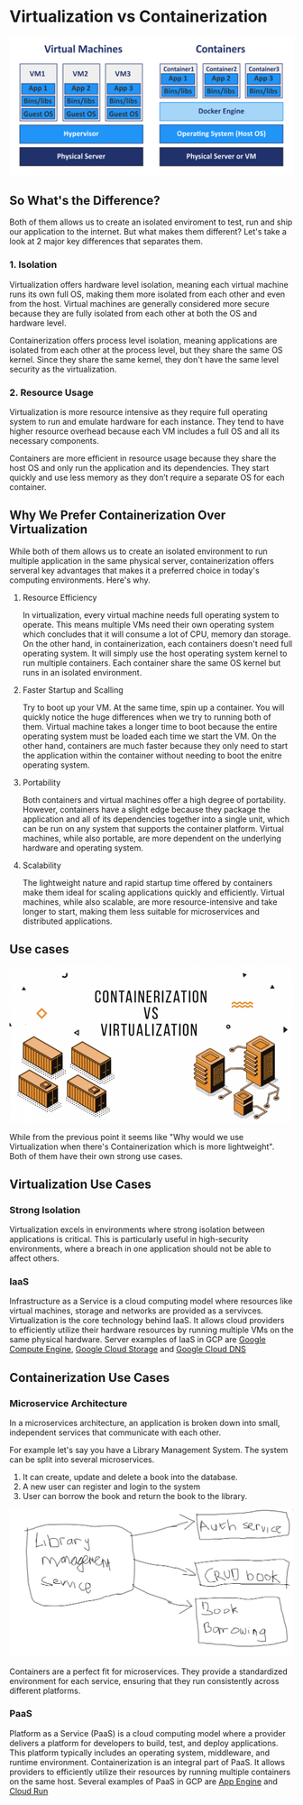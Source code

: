 # Virtualization vs Containerization

![img](../../../public/assets/cloud-development/v-vs-c/v-vs-c.png)

## So What's the Difference?

Both of them allows us to create an isolated enviroment to test, run and ship our application to the internet. But what makes them different? Let's take a look at 2 major key differences that separates them.

### 1. Isolation

Virtualization offers hardware level isolation, meaning each virtual machine runs its own full OS, making them more isolated from each other and even from the host. Virtual machines are generally considered more secure because they are fully isolated from each other at both the OS and hardware level.

Containerization offers process level isolation, meaning applications are isolated from each other at the process level, but they share the same OS kernel. Since they share the same kernel, they don't have the same level security as the virtualization.

### 2. Resource Usage

Virtualization is more resource intensive as they require full operating system to run and emulate hardware for each instance. They tend to have higher resource overhead because each VM includes a full OS and all its necessary components.

Containers are more efficient in resource usage because they share the host OS and only run the application and its dependencies. They start quickly and use less memory as they don’t require a separate OS for each container.

## Why We Prefer Containerization Over Virtualization

While both of them allows us to create an isolated environment to run multiple application in the same physical server, containerization offers serveral key advantages that makes it a preferred choice in today's computing environments. Here's why.

1. Resource Efficiency

    In virtualization, every virtual machine needs full operating system to operate. This means multiple VMs need their own operating system which concludes that it will consume a lot of CPU, memory dan storage. On the other hand, in containerization, each containers doesn't need full operating system. It will simply use the host operating system kernel to run multiple containers. Each container share the same OS kernel but runs in an isolated environment.

2. Faster Startup and Scalling

    Try to boot up your VM. At the same time, spin up a container. You will quickly notice the huge differences when we try to running both of them. Virtual machine takes a longer time to boot because the entire operating system must be loaded each time we start the VM. On the other hand, containers are much faster because they only need to start the application within the container without needing to boot the enitre operating system.

3. Portability

    Both containers and virtual machines offer a high degree of portability. However, containers have a slight edge because they package the application and all of its dependencies together into a single unit, which can be run on any system that supports the container platform. Virtual machines, while also portable, are more dependent on the underlying hardware and operating system.

4. Scalability

    The lightweight nature and rapid startup time offered by containers make them ideal for scaling applications quickly and efficiently. Virtual machines, while also scalable, are more resource-intensive and take longer to start, making them less suitable for microservices and distributed applications.

## Use cases

![img](../../../public/assets/cloud-development/v-vs-c/diffcontainervirt.png)

While from the previous point it seems like "Why would we use Virtualization when there's Containerization which is more lightweight". Both of them have their own strong use cases.

## Virtualization Use Cases

### Strong Isolation

Virtualization excels in environments where strong isolation between applications is critical. This is particularly useful in high-security environments, where a breach in one application should not be able to affect others.

### IaaS

Infrastructure as a Service is a cloud computing model where resources like virtual machines, storage and networks are provided as a servivces. Virtualization is the core technology behind IaaS. It allows cloud providers to efficiently utilize their hardware resources by running multiple VMs on the same physical hardware. Server examples of IaaS in GCP are [Google Compute Engine](https://cloud.google.com/products/compute?hl=en), [Google Cloud Storage](https://cloud.google.com/storage/?hl=en) and [Google Cloud DNS](https://cloud.google.com/dns/?hl=en)

## Containerization Use Cases

### Microservice Architecture

In a microservices architecture, an application is broken down into small, independent services that communicate with each other. 

For example let's say you have a Library Management System. The system can be split into several microservices. 

1. It can create, update and delete a book into the database. 
2. A new user can register and login to the system
2. User can borrow the book and return the book to the library. 

![img](../../../public/assets/cloud-development/v-vs-c/microservice.png)

Containers are a perfect fit for microservices. They provide a standardized environment for each service, ensuring that they run consistently across different platforms.

### PaaS

Platform as a Service (PaaS) is a cloud computing model where a provider delivers a platform for developers to build, test, and deploy applications. This platform typically includes an operating system, middleware, and runtime environment. Containerization is an integral part of PaaS. It allows providers to efficiently utilize their resources by running multiple containers on the same host. Several examples of PaaS in GCP are [App Engine](https://cloud.google.com/appengine/?hl=en) and [Cloud Run](https://cloud.google.com/run?hl=en)

